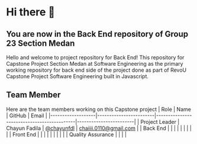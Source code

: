 # Hi there 👋
## You are now in the Back End repository of Group 23 Section Medan
Hello and welcome to project repository for Back End!
This repository for Capstone Project Section Medan  at Software Engineering as the primary working repository for back end side of the project done as part of RevoU Capstone Project Software Engineering built in Javascript.

## Team Member
Here are the team members working on this Capstone project
| Role              | Name                   | GitHub                                     | Email                  | 
|-------------------|------------------------|--------------------------------------------|------------------------|
| Project Leader    | Chayun Fadila          | [@chayunfdl](https://github.com/chayunfdl) | chaiiii.0110@gmail.com | 
| Back End          |                        |                                            |                        |
|                   |                        |                                            |                        |
| Front End         |                        |                                            |                        |
|                   |                        |                                            |                        |
| Quality Assurance |                        |                                            |                        |
